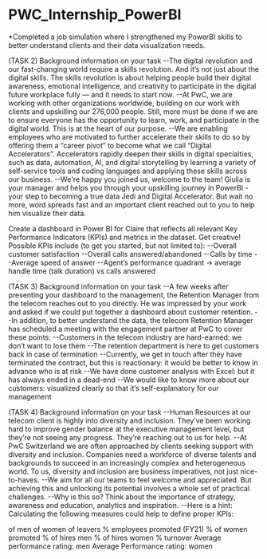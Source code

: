 # PWC_Internship_PowerBI
*Completed a job simulation where I strengthened my PowerBI skills to better understand clients and their data visualization needs.

(TASK 2)
Background information on your task --The digital revolution and our fast-changing world require a skills revolution. And it’s not just about the digital skills. The skills revolution is about helping people build their digital awareness, emotional intelligence, and creativity to participate in the digital future workplace fully — and it needs to start now. --At PwC, we are working with other organizations worldwide, building on our work with clients and upskilling our 276,000 people. Still, more must be done if we are to ensure everyone has the opportunity to learn, work, and participate in the digital world. This is at the heart of our purpose. --We are enabling employees who are motivated to further accelerate their skills to do so by offering them a “career pivot” to become what we call “Digital Accelerators”. Accelerators rapidly deepen their skills in digital specialties, such as data, automation, AI, and digital storytelling by learning a variety of self-service tools and coding languages and applying these skills across our business. --We're happy you joined us, welcome to the team! Giulia is your manager and helps you through your upskilling journey in PowerBI - your step to becoming a true data Jedi and Digital Accelerator. But wait no more, word spreads fast and an important client reached out to you to help him visualize their data.

Create a dashboard in Power BI for Claire that reflects all relevant Key Performance Indicators (KPIs) and metrics in the dataset. Get creative! Possible KPIs include (to get you started, but not limited to): --Overall customer satisfaction --Overall calls answered/abandoned --Calls by time --Average speed of answer --Agent’s performance quadrant -> average handle time (talk duration) vs calls answered

(TASK 3)
Background information on your task --A few weeks after presenting your dashboard to the management, the Retention Manager from the telecom reaches out to you directly. He was impressed by your work and asked if we could put together a dashboard about customer retention. --In addition, to better understand the data, the telecom Retention Manager has scheduled a meeting with the engagement partner at PwC to cover these points: --Customers in the telecom industry are hard-earned: we don’t want to lose them --The retention department is here to get customers back in case of termination --Currently, we get in touch after they have terminated the contract, but this is reactionary: it would be better to know in advance who is at risk --We have done customer analysis with Excel: but it has always ended in a dead-end --We would like to know more about our customers: visualized clearly so that it’s self-explanatory for our management

(TASK 4)
Background information on your task --Human Resources at our telecom client is highly into diversity and inclusion. They’ve been working hard to improve gender balance at the executive management level, but they’re not seeing any progress. They’re reaching out to us for help. --At PwC Switzerland we are often approached by clients seeking support with diversity and inclusion. Companies need a workforce of diverse talents and backgrounds to succeed in an increasingly complex and heterogeneous world. To us, diversity and inclusion are business imperatives, not just nice-to-haves. --We aim for all our teams to feel welcome and appreciated. But achieving this and unlocking its potential involves a whole set of practical challenges. --Why is this so? Think about the importance of strategy, awareness and education, analytics and inspiration. --Here is a hint: Calculating the following measures could help to define proper KPIs:

of men
of women
of leavers
% employees promoted (FY21)
% of women promoted
% of hires men
% of hires women
% turnover
Average performance rating: men
Average Performance rating: women
